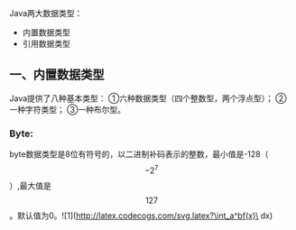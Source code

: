 Java两大数据类型：
- 内置数据类型
- 引用数据类型
## 一、内置数据类型
Java提供了八种基本类型：
①六种数据类型（四个整数型，两个浮点型）；
②一种字符类型；
③一种布尔型。

### Byte:
byte数据类型是8位有符号的，以二进制补码表示的整数，最小值是-128（$$-2^7$$）,最大值是$$127$$。默认值为$0$。![1](http://latex.codecogs.com/svg.latex?\int_a^bf(x)\ dx)
